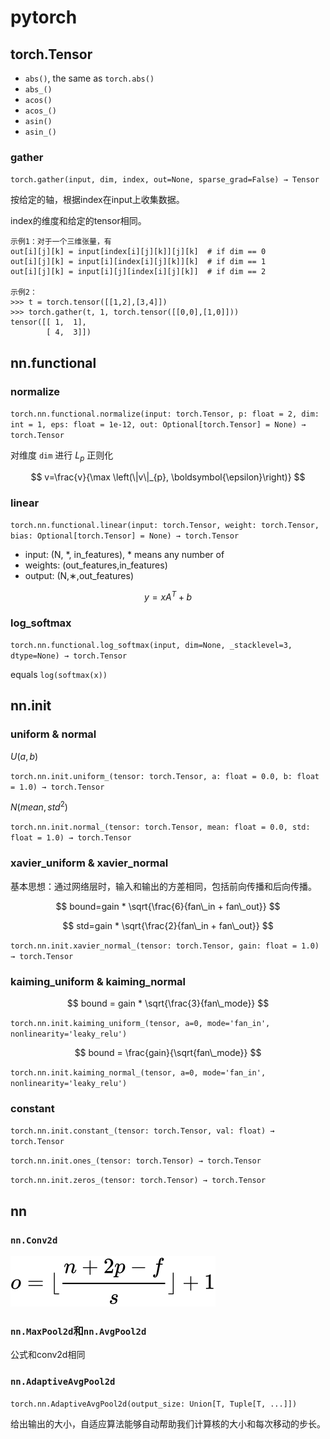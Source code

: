 # pytorch

## torch.Tensor

* `abs()`, the same as `torch.abs()`
* `abs_()`
* `acos()`
* `acos_()`
* `asin()`
* `asin_()`

### gather

`torch.gather(input, dim, index, out=None, sparse_grad=False) → Tensor`

按给定的轴，根据index在input上收集数据。

index的维度和给定的tensor相同。

```
示例1：对于一个三维张量，有
out[i][j][k] = input[index[i][j][k]][j][k]  # if dim == 0
out[i][j][k] = input[i][index[i][j][k]][k]  # if dim == 1
out[i][j][k] = input[i][j][index[i][j][k]]  # if dim == 2

示例2：
>>> t = torch.tensor([[1,2],[3,4]])
>>> torch.gather(t, 1, torch.tensor([[0,0],[1,0]]))
tensor([[ 1,  1],
        [ 4,  3]])
```

## nn.functional

### normalize

`torch.nn.functional.normalize(input: torch.Tensor, p: float = 2, dim: int = 1, eps: float = 1e-12, out: Optional[torch.Tensor] = None) → torch.Tensor`

对维度 `dim` 进行 $L_p$ 正则化

$$
v=\frac{v}{\max \left(\|v\|_{p}, \boldsymbol{\epsilon}\right)}
$$

### linear

`torch.nn.functional.linear(input: torch.Tensor, weight: torch.Tensor, bias: Optional[torch.Tensor] = None) → torch.Tensor`

* input: (N, *, in_features), * means any number of
* weights: (out_features,in_features)
* output: (N,∗,out_features)

$$
y=x A^{T}+b
$$

### log_softmax

`torch.nn.functional.log_softmax(input, dim=None, _stacklevel=3, dtype=None) → torch.Tensor`

equals `log(softmax(x))`


## nn.init

### uniform & normal

$U(a,b)$

`torch.nn.init.uniform_(tensor: torch.Tensor, a: float = 0.0, b: float = 1.0) → torch.Tensor`

$N(mean,std^2)$

`torch.nn.init.normal_(tensor: torch.Tensor, mean: float = 0.0, std: float = 1.0) → torch.Tensor`

### xavier_uniform & xavier_normal

基本思想：通过网络层时，输入和输出的方差相同，包括前向传播和后向传播。

$$
bound=gain * \sqrt{\frac{6}{fan\_in + fan\_out}}
$$

$$
std=gain * \sqrt{\frac{2}{fan\_in + fan\_out}}
$$

`torch.nn.init.xavier_normal_(tensor: torch.Tensor, gain: float = 1.0) → torch.Tensor`

### kaiming_uniform & kaiming_normal

$$
bound = gain * \sqrt{\frac{3}{fan\_mode}}
$$

`torch.nn.init.kaiming_uniform_(tensor, a=0, mode='fan_in', nonlinearity='leaky_relu')`

$$
bound = \frac{gain}{\sqrt{fan\_mode}}
$$

`torch.nn.init.kaiming_normal_(tensor, a=0, mode='fan_in', nonlinearity='leaky_relu')`

### constant

`torch.nn.init.constant_(tensor: torch.Tensor, val: float) → torch.Tensor`

`torch.nn.init.ones_(tensor: torch.Tensor) → torch.Tensor`

`torch.nn.init.zeros_(tensor: torch.Tensor) → torch.Tensor`

## nn

### `nn.Conv2d`

![](../images/conv_equation.svg)

### `nn.MaxPool2d`和`nn.AvgPool2d`

公式和conv2d相同

### `nn.AdaptiveAvgPool2d`

`torch.nn.AdaptiveAvgPool2d(output_size: Union[T, Tuple[T, ...]])`

给出输出的大小，自适应算法能够自动帮助我们计算核的大小和每次移动的步长。
